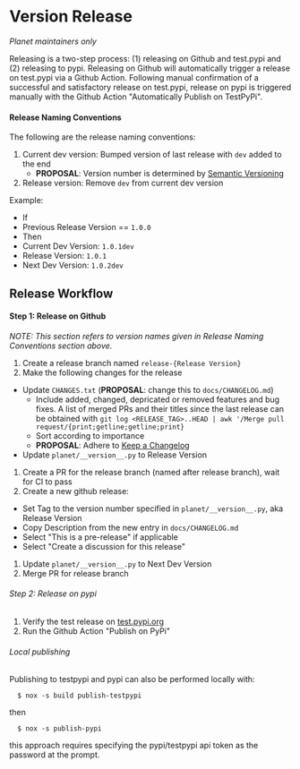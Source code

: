 # Version Release

*Planet maintainers only*

Releasing is a two-step process: (1) releasing on Github and test.pypi and (2) releasing to pypi. Releasing on Github will automatically trigger a release on test.pypi via a Github Action. Following manual confirmation of a successful and satisfactory release on test.pypi, release on pypi is triggered manually with the Github Action "Automatically Publish on TestPyPi".

#### Release Naming Conventions

The following are the release naming conventions:

1. Current dev version: Bumped version of last release with `dev` added to the end
    * **PROPOSAL**: Version number is determined by [Semantic Versioning](https://semver.org/spec/v2.0.0.html)
1. Release version: Remove `dev` from current dev version

Example:
* If
 * Previous Release Version ==  `1.0.0`
* Then
 * Current Dev Version: `1.0.1dev`
 * Release Version: `1.0.1`
 * Next Dev Version: `1.0.2dev`

## Release Workflow

#### Step 1: Release on Github
*NOTE: This section refers to version names given in Release Naming Conventions section above.*
1. Create a release branch named `release-{Release Version}`
1. Make the following changes for the release
  * Update `CHANGES.txt` (**PROPOSAL**: change this to `docs/CHANGELOG.md`)
    * Include added, changed, depricated or removed features and bug fixes.
       A list of merged PRs and their titles since the last release can be obtained with `git log <RELEASE_TAG>..HEAD | awk '/Merge pull request/{print;getline;getline;print}`
    * Sort according to importance
    * **PROPOSAL**: Adhere to [Keep a Changelog](https://keepachangelog.com/)
  * Update `planet/__version__.py` to Release Version
1. Create a PR for the release branch (named after release branch), wait for CI to pass
1. Create a new github release:
  * Set Tag to the version number specified in `planet/__version__.py`, aka Release Version
  * Copy Description from the new entry in `docs/CHANGELOG.md`
  * Select "This is a pre-release" if applicable
  * Select "Create a discussion for this release"
1. Update `planet/__version__.py` to Next Dev Version
1. Merge PR for release branch

###### Step 2: Release on pypi

1. Verify the test release on [test.pypi.org](https://test.pypi.org/project/planet/)
1. Run the Github Action "Publish on PyPi"

###### Local publishing

Publishing to testpypi and pypi can also be performed locally with:

```console
  $ nox -s build publish-testpypi
```
then
```console
  $ nox -s publish-pypi
```
this approach requires specifying the pypi/testpypi api token as the password at the prompt.

